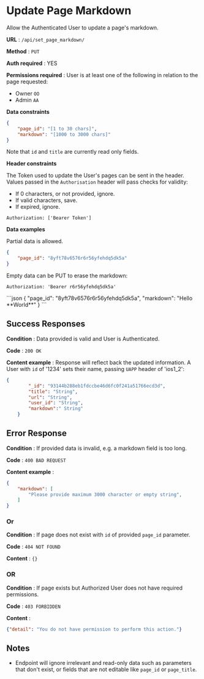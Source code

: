 # Update Page Markdown 

Allow the Authenticated User to update a page's markdown.

**URL** : `/api/set_page_markdown/`

**Method** : `PUT`

**Auth required** : YES

**Permissions required** : 
User is at least one of the following in relation to the page requested:

* Owner `OO`
* Admin `AA`


**Data constraints**

```json
{
    "page_id": "[1 to 30 chars]",
    "markdown": "[1000 to 3000 chars]"
}
```

Note that `id` and `title` are currently read only fields.

**Header constraints**

The Token used to update the User's pages can be sent in the
header. Values passed in the `Authorisation` header will pass  checks for validity:

- If 0 characters, or not provided, ignore.
- If valid characters, save.
- If expired, ignore.

```
Authorization: ['Bearer Token']
```

**Data examples**

Partial data is allowed.

```json
{
    "page_id": "8yft78v6576r6r56yfehdq5dk5a"
}
```

Empty data can be PUT to erase the markdown:

```
Authorization: 'Bearer r6r56yfehdq5dk5a'
```
<span class="bg-dark">
```json
{
    "page_id": "8yft78v6576r6r56yfehdq5dk5a",
    "markdown": "Hello **World**"
}
```</span>

## Success Responses

**Condition** : Data provided is valid and User is Authenticated.

**Code** : `200 OK`

**Content example** : Response will reflect back the updated information. A
User with `id` of '1234' sets their name, passing `UAPP` header of 'ios1_2':

```json
{
        "_id": "93144b288eb1fdccbe46d6fc0f241a51766ecd3d",
        "title": "String",
        "url": "String",
        "user_id": "String",
        "markdown":" String"
    }
```

## Error Response

**Condition** : If provided data is invalid, e.g. a markdown field is too long.

**Code** : `400 BAD REQUEST`

**Content example** :

```json
{
    "markdown": [
        "Please provide maximum 3000 character or empty string",
    ]
}
```

### Or

**Condition** : If page does not exist with `id` of provided `page_id` parameter.

**Code** : `404 NOT FOUND`

**Content** : `{}`


### OR

**Condition** : If page exists but Authorized User does not have required
permissions.

**Code** : `403 FORBIDDEN`

**Content** :

```json
{"detail": "You do not have permission to perform this action."}
```

## Notes

* Endpoint will ignore irrelevant and read-only data such as parameters that
  don't exist, or fields that are not editable like `page_id` or `page_title`.


